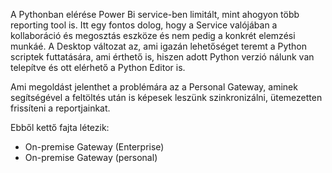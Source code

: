 A Pythonban elérése Power Bi service-ben limitált, mint ahogyon több reporting tool is. Itt egy fontos dolog, hogy a Service valójában a kollaboráció és megosztás eszköze és nem pedig a konkrét elemzési munkáé.
A Desktop változat az, ami igazán lehetőséget teremt a Python scriptek futtatására, ami érthető is, hiszen adott Python verzió nálunk van telepítve és ott elérhető a Python Editor is.

Ami megoldást jelenthet a problémára az a Personal Gateway, aminek segítségével a feltöltés után is képesek leszünk
szinkronizálni, ütemezetten frissíteni a reportjainkat.

Ebből kettő fajta létezik:

- On-premise Gateway (Enterprise)
- On-premise Gateway (personal)
